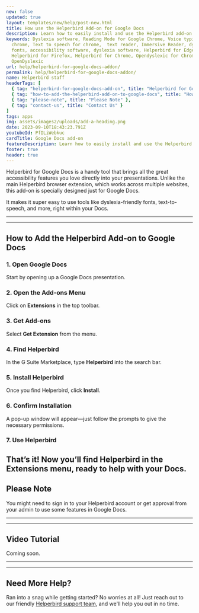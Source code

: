 ```yaml
---
new: false
updated: true
layout: templates/new/help/post-new.html
title: How use the Helperbird Add-on for Google Docs
description: Learn how to easily install and use the Helperbird add-on for Google Docs. This guide walks you through adding powerful accessibility features like dyslexia-friendly fonts and text-to-speech directly to your presentations.
keywords: Dyslexia software, Reading Mode for Google Chrome, Voice typing for
  chrome, Text to speech for chrome,  text reader, Immersive Reader, dyslexia
  fonts, accessibility software, dyslexia software, Helperbird for Edge,
  Helperbird for Firefox, Helperbird for Chrome, Opendyslexic for Chrome,
  OpenDyslexic
url: help/helperbird-for-google-docs-addon/
permalink: help/helperbird-for-google-docs-addon/
name: Helperbird staff
headerTags: [
  { tag: "helperbird-for-google-docs-add-on", title: "Helperbird for Google Docs Add-on" },
  { tag: "how-to-add-the-helperbird-add-on-to-google-docs", title: "How to Add the Helperbird Add-on to Google Docs" },
  { tag: "please-note", title: "Please Note" },
  { tag: "contact-us", title: "Contact Us" }
]
tags: apps
img: assets/images2/uploads/add-a-heading.png
date: 2023-09-10T18:43:23.791Z
youtubeId: PfILiWebkuc
cardTitle: Google Docs add-on
featureDescription: Learn how to easily install and use the Helperbird add-on for Google Docs. This guide walks you through adding powerful accessibility features like dyslexia-friendly fonts and text-to-speech directly to your presentations.
footer: true
header: true
---
```




Helperbird for Google Docs is a handy tool that brings all the great accessibility features you love directly into your presentations. Unlike the main Helperbird browser extension, which works across multiple websites, this add-on is specially designed just for Google Docs. 

It makes it super easy to use tools like dyslexia-friendly fonts, text-to-speech, and more, right within your Docs.

---
---

## How to Add the Helperbird Add-on to Google Docs

### 1. Open Google Docs

Start by opening up a Google Docs presentation.

### 2. Open the Add-ons Menu

Click on **Extensions** in the top toolbar.

### 3. Get Add-ons

Select **Get Extension** from the menu.

### 4. Find Helperbird

In the G Suite Marketplace, type **Helperbird** into the search bar.

### 5. Install Helperbird

Once you find Helperbird, click **Install**.

### 6. Confirm Installation

A pop-up window will appear—just follow the prompts to give the necessary permissions.

### 7. Use Helperbird

That’s it! Now you’ll find Helperbird in the **Extensions** menu, ready to help with your Docs.
---

## Please Note

You might need to sign in to your Helperbird account or get approval from your admin to use some features in Google Docs.


---
---

## Video Tutorial

Coming soon.

---
---

## Need More Help?

Ran into a snag while getting started? No worries at all! Just reach out to our friendly [Helperbird support team](/support/), and we'll help you out in no time.



